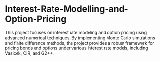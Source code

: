 # Interest-Rate-Modelling-and-Option-Pricing
This project focuses on interest rate modeling and option pricing using advanced numerical techniques. By implementing Monte Carlo simulations and finite difference methods, the project provides a robust framework for pricing bonds and options under various interest rate models, including Vasicek, CIR, and G2++.
